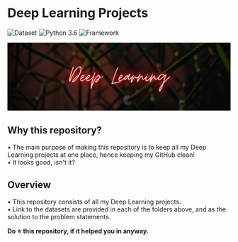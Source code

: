 # Deep Learning Projects
![Dataset](https://img.shields.io/badge/Dataset-Kaggle-blue.svg) ![Python 3.6](https://img.shields.io/badge/Python-3.6-brightgreen.svg) ![Framework](https://img.shields.io/badge/Framework-Keras/TensorFlow-orange.svg)

![DL](readme-resources/deep-learning-banner.png)

## Why this repository?
• The main purpose of making this repository is to keep all my Deep Learning projects at one place, hence keeping my GitHub clean!<br/>
• It looks good, isn't it?

## Overview
• This repository consists of all my Deep Learning projects.<br/>
• Link to the datasets are provided in each of the folders above, and as the solution to the problem statements.

**Do ⭐ this repository, if it helped you in anyway.**
